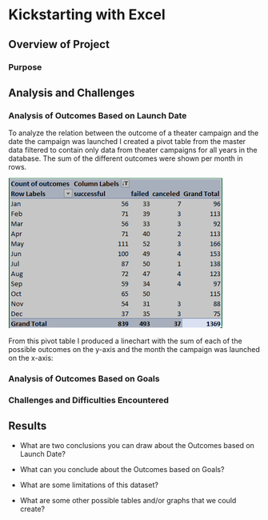 # Kickstarting with Excel

## Overview of Project

### Purpose

## Analysis and Challenges

### Analysis of Outcomes Based on Launch Date
To analyze the relation between the outcome of a theater campaign and the date the campaign was launched I created a pivot table from the master data filtered to contain only data from theater campaigns for all years in the database.  The sum of the different outcomes were shown per month in rows.

![](resources/Table-theater-outcomes.PNG)

From this pivot table I produced a linechart with the sum of each of the possible outcomes on the y-axis and the month the campaign was launched on the x-axis:



### Analysis of Outcomes Based on Goals

### Challenges and Difficulties Encountered

## Results

- What are two conclusions you can draw about the Outcomes based on Launch Date?

- What can you conclude about the Outcomes based on Goals?

- What are some limitations of this dataset?

- What are some other possible tables and/or graphs that we could create?
